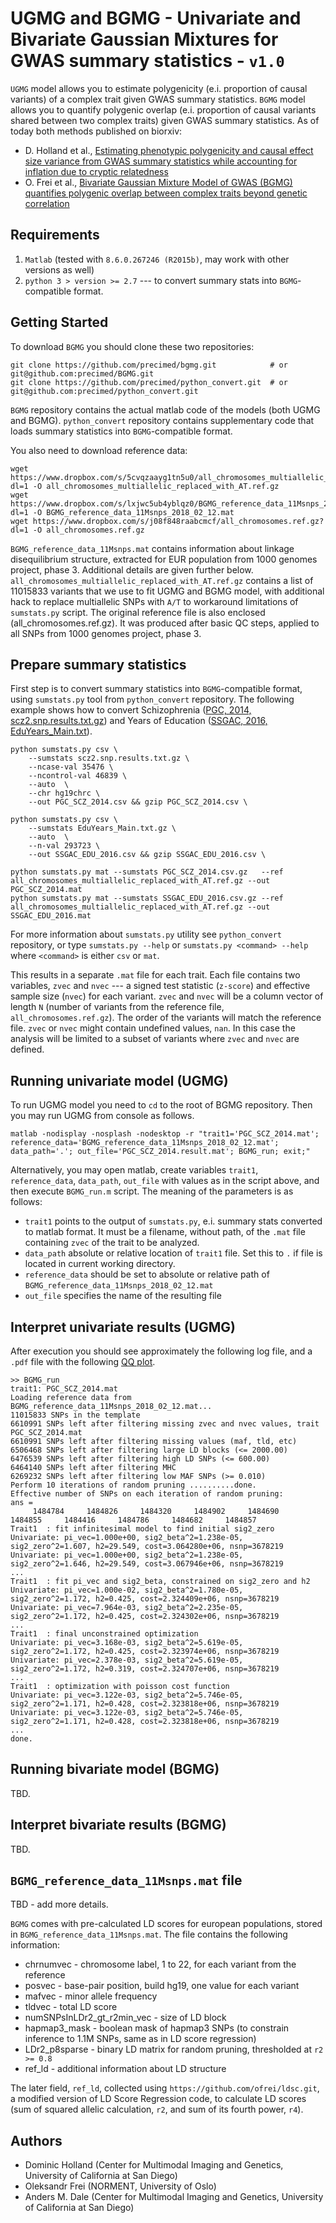 # UGMG and BGMG - Univariate and Bivariate Gaussian Mixtures for GWAS summary statistics - `v1.0`

`UGMG` model allows you to estimate polygenicity (e.i. proportion of causal variants) of a complex trait given GWAS summary statistics. 
`BGMG` model allows you to quantify polygenic overlap (e.i. proportion of causal variants shared between two complex traits) given GWAS summary statistics. As of today both methods published on biorxiv:
* D. Holland et al., [Estimating phenotypic polygenicity and causal effect size variance from GWAS summary statistics while accounting for inflation due to cryptic relatedness](https://www.biorxiv.org/content/early/2017/06/23/133132)
* O. Frei et al., [Bivariate Gaussian Mixture Model of GWAS (BGMG) quantifies polygenic overlap between complex traits beyond genetic correlation](https://www.biorxiv.org/content/early/2017/12/27/240275)

## Requirements

1. ``Matlab`` (tested with ``8.6.0.267246 (R2015b)``, may work with other versions as well)
2. ``python 3 > version >= 2.7`` --- to convert summary stats into ``BGMG``-compatible format. 

## Getting Started

To download `BGMG` you should clone these two repositories:
```  
git clone https://github.com/precimed/bgmg.git            # or git@github.com:precimed/BGMG.git
git clone https://github.com/precimed/python_convert.git  # or git@github.com:precimed/python_convert.git
```

``BGMG`` repository contains the actual matlab code of the models (both UGMG and BGMG).
``python_convert`` repository contains supplementary code that loads summary statistics into ``BGMG``-compatible format.

You also need to download reference data:
```
wget https://www.dropbox.com/s/5cvqzaayg1tn5u0/all_chromosomes_multiallelic_replaced_with_AT.ref.gz?dl=1 -O all_chromosomes_multiallelic_replaced_with_AT.ref.gz
wget https://www.dropbox.com/s/lxjwc5ub4yblqz0/BGMG_reference_data_11Msnps_2018_02_12.mat?dl=1 -O BGMG_reference_data_11Msnps_2018_02_12.mat
wget https://www.dropbox.com/s/j08f848raabcmcf/all_chromosomes.ref.gz?dl=1 -O all_chromosomes.ref.gz
```
``BGMG_reference_data_11Msnps.mat`` contains information about linkage disequilibrium structure, extracted for EUR population from 1000 genomes project, phase 3. Additional details are given further below.
``all_chromosomes_multiallelic_replaced_with_AT.ref.gz`` contains a list of 11015833 variants that we use to fit UGMG and BGMG model, with additional hack to replace multiallelic SNPs with ``A/T`` to workaround limitations of ``sumstats.py`` script. The original reference file is also enclosed (all_chromosomes.ref.gz). It was produced after basic QC steps, applied to all SNPs from 1000 genomes project, phase 3. 

## Prepare summary statistics

First step is to convert summary statistics into `BGMG`-compatible format, using ``sumstats.py`` tool from ``python_convert`` repository. The following example shows how to convert Schizophrenia ([PGC, 2014, scz2.snp.results.txt.gz](https://www.med.unc.edu/pgc/results-and-downloads)) and Years of Education ([SSGAC, 2016, EduYears_Main.txt](https://www.thessgac.org/data)).

```
python sumstats.py csv \
	--sumstats scz2.snp.results.txt.gz \
	--ncase-val 35476 \
	--ncontrol-val 46839 \
	--auto  \
	--chr hg19chrc \
	--out PGC_SCZ_2014.csv && gzip PGC_SCZ_2014.csv \

python sumstats.py csv \
	--sumstats EduYears_Main.txt.gz \
	--auto  \
	--n-val 293723 \
	--out SSGAC_EDU_2016.csv && gzip SSGAC_EDU_2016.csv \
  
python sumstats.py mat --sumstats PGC_SCZ_2014.csv.gz   --ref all_chromosomes_multiallelic_replaced_with_AT.ref.gz --out PGC_SCZ_2014.mat
python sumstats.py mat --sumstats SSGAC_EDU_2016.csv.gz --ref all_chromosomes_multiallelic_replaced_with_AT.ref.gz --out SSGAC_EDU_2016.mat
```
For more information about ``sumstats.py`` utility see ``python_convert`` repository,
or type ``sumstats.py --help`` or ``sumstats.py <command> --help`` where ``<command>`` is either ``csv`` or ``mat``.

This results in a separate ``.mat`` file for each trait.
Each file contains two variables, ``zvec`` and ``nvec`` ---
a signed test statistic (`z-score`) and effective sample size (`nvec`) for each variant. 
``zvec`` and ``nvec`` will be a column vector of length `N` (number of variants from the reference file, ``all_chromosomes.ref.gz``).
The order of the variants will match the reference file.
``zvec`` or ``nvec`` might contain undefined values, ``nan``.
In this case the analysis will be limited to a subset of variants where ``zvec`` and ``nvec`` are defined.

## Running univariate model (UGMG)

To run UGMG model you need to ``cd`` to the root of BGMG repository. Then you may run UGMG from console as follows.
```
matlab -nodisplay -nosplash -nodesktop -r "trait1='PGC_SCZ_2014.mat'; reference_data='BGMG_reference_data_11Msnps_2018_02_12.mat'; data_path='.'; out_file='PGC_SCZ_2014.result.mat'; BGMG_run; exit;"
```
Alternatively, you may open matlab, create variables ``trait1``, ``reference_data``, ``data_path``, ``out_file`` with values as in the script above, and then execute ``BGMG_run.m`` script. The meaning of the parameters is as follows:
* ``trait1`` points to the output of ``sumstats.py``, e.i. summary stats converted to matlab format. It must be a filename, without path, of the ``.mat`` file containing ``zvec`` of the trait to be analyzed.
* ``data_path`` absolute or relative location of ``trait1`` file. Set this to ``.`` if file is located in current working directory.
* ``reference_data`` should be set to absolute or relative path of ``BGMG_reference_data_11Msnps_2018_02_12.mat``
* ``out_file`` specifies the name of the resulting file

## Interpret univariate results (UGMG)

After execution you should see approximately the following log file,
and a ``.pdf`` file with the following [QQ plot](https://github.com/precimed/BGMG/blob/master/PGC_SCZ_2014.png).

```
>> BGMG_run
trait1: PGC_SCZ_2014.mat
Loading reference data from BGMG_reference_data_11Msnps_2018_02_12.mat...
11015833 SNPs in the template
6610991 SNPs left after filtering missing zvec and nvec values, trait PGC_SCZ_2014.mat
6610991 SNPs left after filtering missing values (maf, tld, etc)
6506468 SNPs left after filtering large LD blocks (<= 2000.00)
6476539 SNPs left after filtering high LD SNPs (<= 600.00)
6464140 SNPs left after filtering MHC
6269232 SNPs left after filtering low MAF SNPs (>= 0.010)
Perform 10 iterations of random pruning ..........done.
Effective number of SNPs on each iteration of random pruning:
ans =
     1484784     1484826     1484320     1484902     1484690     1484855     1484416     1484786     1484682     1484857
Trait1  : fit infinitesimal model to find initial sig2_zero
Univariate: pi_vec=1.000e+00, sig2_beta^2=1.238e-05, sig2_zero^2=1.607, h2=29.549, cost=3.064280e+06, nsnp=3678219
Univariate: pi_vec=1.000e+00, sig2_beta^2=1.238e-05, sig2_zero^2=1.646, h2=29.549, cost=3.067946e+06, nsnp=3678219
...
Trait1  : fit pi_vec and sig2_beta, constrained on sig2_zero and h2
Univariate: pi_vec=1.000e-02, sig2_beta^2=1.780e-05, sig2_zero^2=1.172, h2=0.425, cost=2.324409e+06, nsnp=3678219
Univariate: pi_vec=7.964e-03, sig2_beta^2=2.235e-05, sig2_zero^2=1.172, h2=0.425, cost=2.324302e+06, nsnp=3678219
...
Trait1  : final unconstrained optimization
Univariate: pi_vec=3.168e-03, sig2_beta^2=5.619e-05, sig2_zero^2=1.172, h2=0.425, cost=2.323974e+06, nsnp=3678219
Univariate: pi_vec=2.378e-03, sig2_beta^2=5.619e-05, sig2_zero^2=1.172, h2=0.319, cost=2.324707e+06, nsnp=3678219
...
Trait1  : optimization with poisson cost function
Univariate: pi_vec=3.122e-03, sig2_beta^2=5.746e-05, sig2_zero^2=1.171, h2=0.428, cost=2.323818e+06, nsnp=3678219
Univariate: pi_vec=3.122e-03, sig2_beta^2=5.746e-05, sig2_zero^2=1.171, h2=0.428, cost=2.323818e+06, nsnp=3678219
...
done.
```

## Running bivariate model (BGMG)

TBD.

## Interpret bivariate results (BGMG)

TBD.

## ``BGMG_reference_data_11Msnps.mat`` file

TBD - add more details.

``BGMG`` comes with pre-calculated LD scores for european populations, stored in ``BGMG_reference_data_11Msnps.mat``.
The file contains the following information:
* chrnumvec - chromosome label, 1 to 22, for each variant from the reference
* posvec - base-pair position, build hg19, one value for each variant
* mafvec - minor allele frequency
* tldvec - total LD score
* numSNPsInLDr2_gt_r2min_vec - size of LD block
* hapmap3_mask - boolean mask of hapmap3 SNPs (to constrain inference to 1.1M SNPs, same as in LD score regression)
* LDr2_p8sparse - binary LD matrix for random pruning, thresholded at ``r2 >= 0.8``
* ref_ld - additional information about LD structure

The later field, ``ref_ld``, collected using ``https://github.com/ofrei/ldsc.git``, a modified version of LD Score Regression code,
to calculate LD scores (sum of squared allelic calculation, `r2`, and sum of its fourth power, `r4`).

## Authors

* Dominic Holland (Center for Multimodal Imaging and Genetics, University of California at San Diego)
* Oleksandr Frei (NORMENT, University of Oslo)
* Anders M. Dale (Center for Multimodal Imaging and Genetics, University of California at San Diego)
